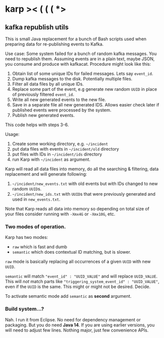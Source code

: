 # karp  >< ( ( ( *>
## kafka republish utils


This is small Java replacement for a bunch of Bash scripts used when preparing data for re-publishing events to Kafka.

Use case: Some system failed for a bunch of random kafka messages. You need to republish them. Assuming events are in a plain text, maybe JSON, you consume and produce with kafkacat. Procedure might look like this:
1. Obtain list of some unique IDs for failed messages. Lets say `event_id`.
2. Dump kafka messages to the disk. Potentially multiple files.
3. Filter all data files by all unique IDs.
4. Replace some part of the event, e.g generate new random `UUID` in place of previously filtered `event_id`.
5. Write all new generated events to the new file.
6. Save in a separate file all new generated IDS. Allows easier check later if published events were processed by the system.
7. Publish new generated events.

This code helps with steps 3-6.

Usage:
1. Create some working directory, e.g. `~/incident`
2. put data files with events in `~/incident/old` directory
3. put files with IDs in `~/incident/ids` directory
4. run Karp with `~/incident` as argument.

Karp will read all data files into memory, do all the searching & filtering, data replacement and will generate following:
1. `~/incident/new_events.txt` with old events but with IDs changed to new random `UUID`s.
2. `~/incident/new_ids.txt` with `UUID`s that were previously generated and used in `new_events.txt`.

Note that Karp reads all data into memory so depending on total size of your files consider running with `-Xmx4G` or `-Xmx10G`, etc.

### Two modes of operation.
Karp has two modes:
* `raw` which is fast and dumb
* `semantic` which does contextual ID matching, but is slower.

`raw` mode is basically replacing all occurrences of a given `UUID` with new `UUID`.

`semantic` will match `"event_id" : "UUID_VALUE"` and will replace `UUID_VALUE`. This will *not* match parts like `"triggering_system_event_id" : "UUID_VALUE"`, even if the `UUID` is the same. This might or might not be desired. Decide.

To activate semantic mode add `semantic` as **second** argument.

### Build system...?
Nah. I run it from Eclipse. No need for dependency management or packaging.
But you do need **Java 14**. If you are using earlier versions, you will need to adjust few lines. Nothing major, just few convenience APIs.
